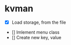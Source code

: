 # kvman

- [X]   Load storage, from the file
- []    Imlement menu class    
- []    Create new key, value